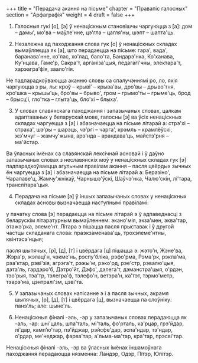 +++
title = "Перадача акання на пісьме"
chapter = "Правапіс галосных"
section = "Арфаграфія"
weight = 4
draft = false
+++

1. Галосныя гукі [о], [э] ў ненаціскным становішчы чаргуюцца з [а]: дом – дамы', мо'ва – маўле'нне, цэ'гла – цагля'ны, шэпт – шапта'ць.

2. Незалежна ад паходжання слова гук [о] ў ненаціскных складах вымаўляецца як [а], што перадаецца на пісьме: гара', вада', баранава'нне, ко'лас, хо'лад, бало'та, Бандарэ'нка, Ко'ханава, Ку'нцава, Гаме'р, Сакра'т, арганіза'цыя, педагагі'чны, электара'т, харэагра'фія, заало'гія.

Не падпарадкоўваюцца аканню словы са спалучэннямі ро, ло, якія чаргуюцца з ры, лы: кроў – крыві' – крыва'вы, дро'вы – дрыво'тня, кро'шка – крышы'ць, бро'вы – брыво', гром – грымо'ты – грыме'ць, брод – брысц'і, гло'тка – глыта'ць, бло'хі – блыха'.

3. У словах славянскага паходжання і запазычаных словах, цалкам адаптаваных у беларускай мове, галосны [э] ва ўсіх ненаціскных складах чаргуецца з [а] і абазначаецца на пісьме літарай а: стрэ'хі – страха', шэ'ры – шарэць, чэ'ргі – чарга', крэмль – крамлёўскі, жэ'мчуг – жамчу'жына, арэ'нда – арандава'ць, майстэ'рня – ма'йстар.

Ва ўласных імёнах са славянскай лексічнай асновай і ў даўно запазычаных словах з неславянскіх моў у ненаціскных складах гук [э] падпарадкоўваецца агульным правілам акання – пасля цвёрдых зычных ён чаргуецца з [а] і абазначаецца на пісьме літарай а: Беразіно', Чарапаве'ц, Жамчу'жнікаў, Чарнышэ'ўскі, Шаўчэ'нка, Чалю'скін, лі'тара, транслітара'цыя.

4. Перадача на пісьме [э] ў іншых запазычаных словах у ненаціскных складах асновы вызначаецца наступнымі правіламі:

у пачатку слова [э] перадаецца на пісьме літарай э ў адпаведнасці з беларускім літаратурным вымаўленнем: экано'мія, экза'мен, эква'тар, этажэ'рка, элеме'нт. Літара э пішацца пасля прыставак і ў другой частцы складанага слова: праэкзаменава'ць, трохэлеме'нтны, квінтэсэ'нцыя;

пасля шыпячых, [р], [д], [т] і цвёрдага [ц] пішацца э: жэто'н, Жэне'ва, Жэра'р, жэлаці'н, чэкме'нь, рэспу'бліка, рэфо'рма, Рэма'рк, рэкла'ма, рэа'ктар, рэві'зія, агрэга'т, рэжы'м, рэко'рд, рэе'стр, рэвалю'цыя, дэта'ль, гардэро'б, Дэтро'йт, Дэфо', дэлега'т, дэманстра'цыя, о'рдэн, тэо'рыя, тэа'тр, тэлегра'ф, тэлефо'н, ветэра'н, ка'тэт, тэрмо'метр, тэарэ'ма, цэнтралі'зм, цэві'та.

5. У запазычаных словах напісанне э і а пасля зычных, акрамя шыпячых, [р], [д], [т] і цвёрдага [ц], вызначаецца па слоўніку: панэ'ль; але: шыне'ль.

6. Ненаціскныя фіналі -эль, -эр у запазычаных словах перадаюцца як -аль, -ар: шні'цаль, шпа'таль, мі'таль, фо'рталь, ка'рцар, грэ'йдар, лі'дар, камп’ю'тар, пэ'йджар, рэйсфе'дар, эспа'ндар, тэ'ндар, о'рдар, ме'неджар, фарва'тар, а'льма-ма'тар, кра'тар, прэсві'тар.

Ненаціскныя фіналі -эль, -эр ва ўласных імёнах іншамоўнага паходжання перадаюцца нязменна: Ландэр, Одэр, Пітэр, Юпітэр.